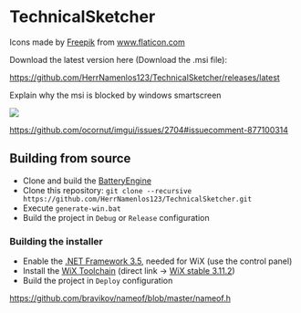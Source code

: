# TechnicalSketcher

<div>Icons made by <a href="http://www.freepik.com/" title="Freepik">Freepik</a> from <a href="https://www.flaticon.com/" title="Flaticon">www.flaticon.com</a></div> 


Download the latest version here (Download the .msi file): 

https://github.com/HerrNamenlos123/TechnicalSketcher/releases/latest

Explain why the msi is blocked by windows smartscreen

<a href="https://hits.seeyoufarm.com"><img src="https://hits.seeyoufarm.com/api/count/incr/badge.svg?url=https%3A%2F%2Fgithub.com%2FHerrNamenlos123%2FTechnicalSketcher&count_bg=%232188FF&title_bg=%23555555&icon=github.svg&icon_color=%23E7E7E7&title=visitors+today%2Ftotal%3A&edge_flat=false"/></a>

https://github.com/ocornut/imgui/issues/2704#issuecomment-877100314

## Building from source

 - Clone and build the [BatteryEngine](https://github.com/HerrNamenlos123/BatteryEngine)
 - Clone this repository: `git clone --recursive https://github.com/HerrNamenlos123/TechnicalSketcher.git`
 - Execute `generate-win.bat`
 - Build the project in `Debug` or `Release` configuration

### Building the installer

 - Enable the [.NET Framework 3.5](https://docs.microsoft.com/en-us/dotnet/framework/install/dotnet-35-windows), needed for WiX (use the control panel)
 - Install the [WiX Toolchain](https://wixtoolset.org/releases/) (direct link -> [WiX stable 3.11.2](https://github.com/wixtoolset/wix3/releases/download/wix3112rtm/wix311.exe))
 - Build the project in `Deploy` configuration

https://github.com/bravikov/nameof/blob/master/nameof.h
